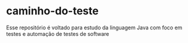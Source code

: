 # caminho-do-teste
Esse repositório é voltado para estudo da linguagem Java com foco em testes e automação de testes de software
